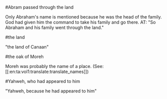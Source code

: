#Abram passed through the land

Only Abraham's name is mentioned because he was the head of the family. God had given him the command to take his family and go there. AT: "So Abraham and his family went through the land."

#the land

"the land of Canaan"

#the oak of Moreh

Moreh was probably the name of a place. (See: [[:en:ta:vol1:translate:translate_names]])

#Yahweh, who had appeared to him

"Yahweh, because he had appeared to him"